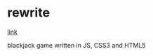 # rewrite
[link](https://adnjoo.github.io/blackjack-v2/)

blackjack game written in JS, CSS3 and HTML5
